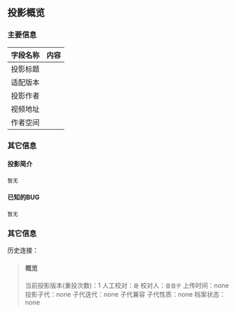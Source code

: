 ## 投影概览
### 主要信息
| 字段名称   | 内容           |
| ---------- | -------------- |
| 投影标题   |               | 
| 适配版本   |               | 
| 投影作者   |               | 
| 视频地址   |               | 
| 作者空间   |               | 

### 其它信息

#### 投影简介
```
暂无
```
#### 已知的BUG
```
暂无
```

### 其它信息
历史连接：[]()
> #### 概览
> 当前投影版本(重投次数)：1
> 人工校对：`是`
> 校对人：`音音子`
> 上传时间：none
> 投影子代：none
> 子代迭代：none
> 子代兼容
> 子代性质：none
> 档案状态：none
